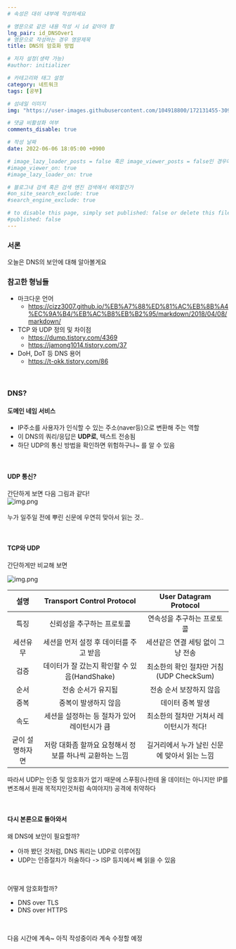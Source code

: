 ```yaml
---
# 속성은 대쉬 내부에 작성하세요

# 영문으로 같은 내용 작성 시 id 같아야 함
lng_pair: id_DNSOver1
# 영문으로 작성하는 경우 영문제목
title: DNS의 암호화 방법

# 저자 설정(생략 가능)
#author: initializer

# 카테고리와 태그 설정
category: 네트워크
tags: [공부]

# 섬네일 이미지
img: "https://user-images.githubusercontent.com/104918800/172131455-309bc99c-8e17-421b-afe7-318244f24e85.png"

# 댓글 비활성화 여부
comments_disable: true

# 작성 날짜
date: 2022-06-06 18:05:00 +0900

# image_lazy_loader_posts = false 혹은 image_viewer_posts = false인 경우에만 사용하세요
#image_viewer_on: true
#image_lazy_loader_on: true

# 블로그내 검색 혹은 검색 엔진 검색에서 예외할건가
#on_site_search_exclude: true
#search_engine_exclude: true

# to disable this page, simply set published: false or delete this file
#published: false
---
```

### 서론
<!-- outline-start -->

오늘은 DNS의 보안에 대해 알아볼게요

<!-- outline-end -->


### 참고한 형님들
* 마크다운 언어
  * https://cizz3007.github.io/%EB%A7%88%ED%81%AC%EB%8B%A4%EC%9A%B4/%EB%AC%B8%EB%B2%95/markdown/2018/04/08/markdown/
* TCP 와 UDP 정의 및 차이점
  * https://dump.tistory.com/4369
  * https://jamong1014.tistory.com/37
* DoH, DoT 등 DNS 용어
  * https://t-okk.tistory.com/86

<br>

### DNS?
#### 도메인 네임 서비스
* IP주소를 사용자가 인식할 수 있는 주소(naver등)으로 변환해 주는 역할
* 이 DNS의 쿼리/응답은 **UDP로**, 텍스트 전송됨
* 하단 UDP의 통신 방법을 확인하면 위험하구나~ 를 알 수 있음

<br>
  
#### UDP 통신?
간단하게 보면 다음 그림과 같다! <br> 
![img.png](https://c.tenor.com/GqheddsG2tAAAAAC/newspaper-in-face-trash.gif) <br>  
누가 일주일 전에 뿌린 신문에 우연히 맞아서 읽는 것..

<br>

#### TCP와 UDP
간단하게만 비교해 보면

![img.png](https://www.colocationamerica.com/wp-content/uploads/2018/12/udp-tcp.jpg)


|설명|Transport Control Protocol|User Datagram Protocol|
|:---:|:------:|:------:|
|특징|신뢰성을 추구하는 프로토콜|연속성을 추구하는 프로토콜|
|세션유무|세션을 먼저 설정 후 데이터를 주고 받음|세션같은 연결 세팅 없이 그냥 전송|
|검증|데이터가 잘 갔는지 확인할 수 있음(HandShake)|최소한의 확인 절차만 거침(UDP CheckSum)|
|순서|전송 순서가 유지됨|전송 순서 보장하지 않음|
|중복|중복이 발생하지 않음|데이터 중복 발생|
|속도|세션을 설정하는 등 절차가 있어 레이턴시가 큼|최소한의 절차만 거쳐서 레이턴시가 적다!|
|굳이 설명하자면|저랑 대화좀 할까요 요청해서 정보를 하나씩 교환하는 느낌|길거리에서 누가 날린 신문에 맞아서 읽는 느낌|

따라서 UDP는 인증 및 암호화가 없기 때문에 스푸핑(나한테 올 데이터는 아니지만 IP를 변조해서 원래 목적지인것처럼 속여야지!) 공격에 취약하다

<br>

#### 다시 본론으로 돌아와서
왜 DNS에 보안이 필요할까?
* 아까 봤던 것처럼, DNS 쿼리는 UDP로 이루어짐
* UDP는 인증절차가 허술하다 -> ISP 등지에서 빼 읽을 수 있음

<br>

어떻게 암호화할까?
* DNS over TLS
* DNS over HTTPS

<br> 

다음 시간에 계속~
아직 작성중이라 계속 수정할 예정
